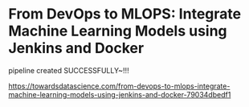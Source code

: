# From DevOps to MLOPS: Integrate Machine Learning Models using Jenkins and Docker

pipeline created SUCCESSFULLY~!!!

https://towardsdatascience.com/from-devops-to-mlops-integrate-machine-learning-models-using-jenkins-and-docker-79034dbedf1
